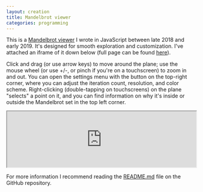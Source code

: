 ```yaml
---
layout: creation
title: Mandelbrot viewer
categories: programming
---
```


This is a [Mandelbrot viewer](https://github.com/NewDefectus/mandelbrot) I wrote in JavaScript between late 2018 and early 2019. It's designed for smooth exploration and customization. I've attached an iframe of it down below (full page can be found [here](https://newdefectus.github.io/mandelbrot/)).

Click and drag (or use arrow keys) to move around the plane; use the mouse wheel (or use +/-, or pinch if you're on a touchscreen) to zoom in and out. You can open the settings menu with the button on the top-right corner, where you can adjust the iteration count, resolution, and color scheme. Right-clicking (double-tapping on touchscreens) on the plane "selects" a point on it, and you can find information on why it's inside or outside the Mandelbrot set in the top left corner.

<iframe style="width: 100%" src="https://newdefectus.github.io/mandelbrot/?iters=256"></iframe>

For more information I recommend reading the [README.md](https://github.com/NewDefectus/mandelbrot#readme) file on the GitHub repository.
